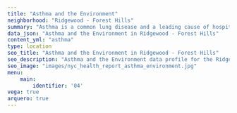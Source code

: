 ```yaml
---
title: "Asthma and the Environment"
neighborhood: "Ridgewood - Forest Hills"
summary: "Asthma is a common lung disease and a leading cause of hospitalizations for children under 15 years old. This report provides a summary of asthma indicators by neighborhood. It also describes housing and neighborhood characteristics that can make asthma worse."
data_json: "Asthma and the Environment in Ridgewood - Forest Hills"
content_yml: "asthma"
type: location
seo_title: "Asthma and the Environment in Ridgewood - Forest Hills"
seo_description: "Asthma and the Environment data profile for the Ridgewood - Forest Hills neighborhood of NYC."
seo_image: "images/nyc_health_report_asthma_environment.jpg"
menu:
    main:
        identifier: '04'
vega: true
arquero: true
---
```

